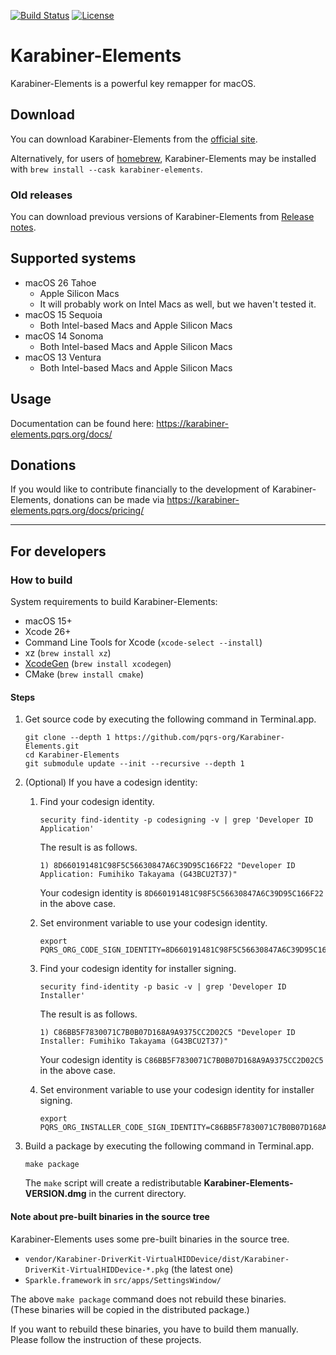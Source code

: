 [![Build Status](https://github.com/pqrs-org/Karabiner-Elements/workflows/Karabiner-Elements%20CI/badge.svg)](https://github.com/pqrs-org/Karabiner-Elements/actions)
[![License](https://img.shields.io/badge/license-Public%20Domain-blue.svg)](https://github.com/pqrs-org/Karabiner-Elements/blob/main/LICENSE.md)

# Karabiner-Elements

Karabiner-Elements is a powerful key remapper for macOS.

## Download

You can download Karabiner-Elements from the [official site](https://karabiner-elements.pqrs.org/).

Alternatively, for users of [homebrew](https://brew.sh/), Karabiner-Elements may be installed with `brew install --cask karabiner-elements`.

### Old releases

You can download previous versions of Karabiner-Elements from [Release notes](https://karabiner-elements.pqrs.org/docs/releasenotes/).

## Supported systems

-   macOS 26 Tahoe
    -   Apple Silicon Macs
    -   It will probably work on Intel Macs as well, but we haven't tested it.
-   macOS 15 Sequoia
    -   Both Intel-based Macs and Apple Silicon Macs
-   macOS 14 Sonoma
    -   Both Intel-based Macs and Apple Silicon Macs
-   macOS 13 Ventura
    -   Both Intel-based Macs and Apple Silicon Macs

## Usage

Documentation can be found here: <https://karabiner-elements.pqrs.org/docs/>

## Donations

If you would like to contribute financially to the development of Karabiner-Elements, donations can be made via <https://karabiner-elements.pqrs.org/docs/pricing/>

---

## For developers

### How to build

System requirements to build Karabiner-Elements:

-   macOS 15+
-   Xcode 26+
-   Command Line Tools for Xcode (`xcode-select --install`)
-   xz (`brew install xz`)
-   [XcodeGen](https://github.com/yonaskolb/XcodeGen) (`brew install xcodegen`)
-   CMake (`brew install cmake`)

#### Steps

1.  Get source code by executing the following command in Terminal.app.

    ```shell
    git clone --depth 1 https://github.com/pqrs-org/Karabiner-Elements.git
    cd Karabiner-Elements
    git submodule update --init --recursive --depth 1
    ```

2.  (Optional) If you have a codesign identity:

    1.  Find your codesign identity.

        ```shell
        security find-identity -p codesigning -v | grep 'Developer ID Application'
        ```

        The result is as follows.

        ```text
        1) 8D660191481C98F5C56630847A6C39D95C166F22 "Developer ID Application: Fumihiko Takayama (G43BCU2T37)"
        ```

        Your codesign identity is `8D660191481C98F5C56630847A6C39D95C166F22` in the above case.

    2.  Set environment variable to use your codesign identity.

        ```shell
        export PQRS_ORG_CODE_SIGN_IDENTITY=8D660191481C98F5C56630847A6C39D95C166F22
        ```

    3.  Find your codesign identity for installer signing.

        ```shell
        security find-identity -p basic -v | grep 'Developer ID Installer'
        ```

        The result is as follows.

        ```text
        1) C86BB5F7830071C7B0B07D168A9A9375CC2D02C5 "Developer ID Installer: Fumihiko Takayama (G43BCU2T37)"
        ```

        Your codesign identity is `C86BB5F7830071C7B0B07D168A9A9375CC2D02C5` in the above case.

    4.  Set environment variable to use your codesign identity for installer signing.

        ```shell
        export PQRS_ORG_INSTALLER_CODE_SIGN_IDENTITY=C86BB5F7830071C7B0B07D168A9A9375CC2D02C5
        ```

3.  Build a package by executing the following command in Terminal.app.

    ```shell
    make package
    ```

    The `make` script will create a redistributable **Karabiner-Elements-VERSION.dmg** in the current directory.

#### Note about pre-built binaries in the source tree

Karabiner-Elements uses some pre-built binaries in the source tree.

-   `vendor/Karabiner-DriverKit-VirtualHIDDevice/dist/Karabiner-DriverKit-VirtualHIDDevice-*.pkg` (the latest one)
-   `Sparkle.framework` in `src/apps/SettingsWindow/`

The above `make package` command does not rebuild these binaries.<br/>
(These binaries will be copied in the distributed package.)

If you want to rebuild these binaries, you have to build them manually.<br/>
Please follow the instruction of these projects.
